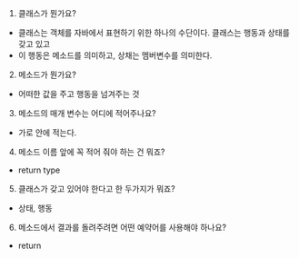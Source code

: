 1. 클래스가 뭔가요?
- 클래스는 객체를 자바에서 표현하기 위한 하나의 수단이다. 클래스는 행동과 상태를 갖고 있고
- 이 행동은 메소드를 의미하고, 상채는 멤버변수를 의미한다.

2. 메소드가 뭔가요? 
- 어떠한 값을 주고 행동을 넘겨주는 것 
3. 메소드의 매개 변수는 어디에 적어주나요? 
- 가로 안에 적는다. 
4. 메소드 이름 앞에 꼭 적어 줘야 하는 건 뭐죠?
- return type
5. 클래스가 갖고 있어야 한다고 한 두가지가 뭐죠?
- 상태, 행동
6. 메소드에서 결과를 돌려주려면 어떤 예약어를 사용해야 하나요?
- return
